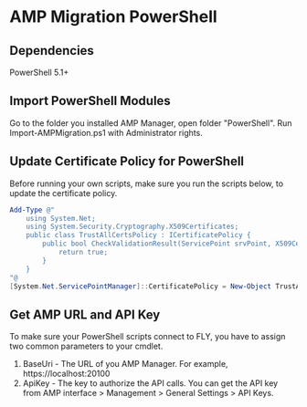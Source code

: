 
# AMP Migration PowerShell

## Dependencies
PowerShell 5.1+

## Import PowerShell Modules
Go to the folder you installed AMP Manager, open folder "PowerShell".
Run Import-AMPMigration.ps1 with Administrator rights.

## Update Certificate Policy for PowerShell
Before running your own scripts, make sure you run the scripts below, to update the certificate policy.

```powershell
Add-Type @"
    using System.Net;
    using System.Security.Cryptography.X509Certificates;
    public class TrustAllCertsPolicy : ICertificatePolicy {
        public bool CheckValidationResult(ServicePoint srvPoint, X509Certificate certificate, WebRequest request, int certificateProblem) {
            return true;
        }
    }
"@
[System.Net.ServicePointManager]::CertificatePolicy = New-Object TrustAllCertsPolicy
```

## Get AMP URL and API Key
To make sure your PowerShell scripts connect to FLY, you have to assign two common parameters to your cmdlet.
1. BaseUri - The URL of you AMP Manager. For example, https://localhost:20100
2. ApiKey - The key to authorize the API calls. You can get the API key from AMP interface > Management > General Settings > API Keys.
